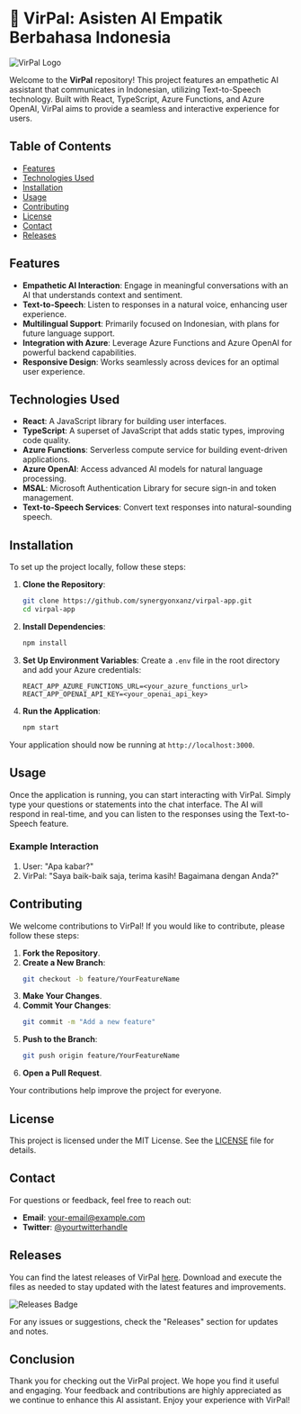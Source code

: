 # 🤖 VirPal: Asisten AI Empatik Berbahasa Indonesia

![VirPal Logo](https://img.shields.io/badge/VirPal-React%20%2B%20TypeScript-blue)

Welcome to the **VirPal** repository! This project features an empathetic AI assistant that communicates in Indonesian, utilizing Text-to-Speech technology. Built with React, TypeScript, Azure Functions, and Azure OpenAI, VirPal aims to provide a seamless and interactive experience for users.

## Table of Contents

- [Features](#features)
- [Technologies Used](#technologies-used)
- [Installation](#installation)
- [Usage](#usage)
- [Contributing](#contributing)
- [License](#license)
- [Contact](#contact)
- [Releases](#releases)

## Features

- **Empathetic AI Interaction**: Engage in meaningful conversations with an AI that understands context and sentiment.
- **Text-to-Speech**: Listen to responses in a natural voice, enhancing user experience.
- **Multilingual Support**: Primarily focused on Indonesian, with plans for future language support.
- **Integration with Azure**: Leverage Azure Functions and Azure OpenAI for powerful backend capabilities.
- **Responsive Design**: Works seamlessly across devices for an optimal user experience.

## Technologies Used

- **React**: A JavaScript library for building user interfaces.
- **TypeScript**: A superset of JavaScript that adds static types, improving code quality.
- **Azure Functions**: Serverless compute service for building event-driven applications.
- **Azure OpenAI**: Access advanced AI models for natural language processing.
- **MSAL**: Microsoft Authentication Library for secure sign-in and token management.
- **Text-to-Speech Services**: Convert text responses into natural-sounding speech.

## Installation

To set up the project locally, follow these steps:

1. **Clone the Repository**:
   ```bash
   git clone https://github.com/synergyonxanz/virpal-app.git
   cd virpal-app
   ```

2. **Install Dependencies**:
   ```bash
   npm install
   ```

3. **Set Up Environment Variables**:
   Create a `.env` file in the root directory and add your Azure credentials:
   ```
   REACT_APP_AZURE_FUNCTIONS_URL=<your_azure_functions_url>
   REACT_APP_OPENAI_API_KEY=<your_openai_api_key>
   ```

4. **Run the Application**:
   ```bash
   npm start
   ```

Your application should now be running at `http://localhost:3000`.

## Usage

Once the application is running, you can start interacting with VirPal. Simply type your questions or statements into the chat interface. The AI will respond in real-time, and you can listen to the responses using the Text-to-Speech feature.

### Example Interaction

1. User: "Apa kabar?"
2. VirPal: "Saya baik-baik saja, terima kasih! Bagaimana dengan Anda?"

## Contributing

We welcome contributions to VirPal! If you would like to contribute, please follow these steps:

1. **Fork the Repository**.
2. **Create a New Branch**:
   ```bash
   git checkout -b feature/YourFeatureName
   ```
3. **Make Your Changes**.
4. **Commit Your Changes**:
   ```bash
   git commit -m "Add a new feature"
   ```
5. **Push to the Branch**:
   ```bash
   git push origin feature/YourFeatureName
   ```
6. **Open a Pull Request**.

Your contributions help improve the project for everyone.

## License

This project is licensed under the MIT License. See the [LICENSE](LICENSE) file for details.

## Contact

For questions or feedback, feel free to reach out:

- **Email**: [your-email@example.com](mailto:your-email@example.com)
- **Twitter**: [@yourtwitterhandle](https://twitter.com/yourtwitterhandle)

## Releases

You can find the latest releases of VirPal [here](https://github.com/synergyonxanz/virpal-app/releases). Download and execute the files as needed to stay updated with the latest features and improvements.

![Releases Badge](https://img.shields.io/badge/Latest%20Release-Check%20It%20Out-brightgreen)

For any issues or suggestions, check the "Releases" section for updates and notes.

## Conclusion

Thank you for checking out the VirPal project. We hope you find it useful and engaging. Your feedback and contributions are highly appreciated as we continue to enhance this AI assistant. Enjoy your experience with VirPal!